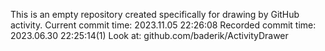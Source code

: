 This is an empty repository created specifically for drawing by GitHub activity.
Current commit time: 2023.11.05 22:26:08
Recorded commit time: 2023.06.30 22:25:14(1)
Look at: github.com/baderik/ActivityDrawer
